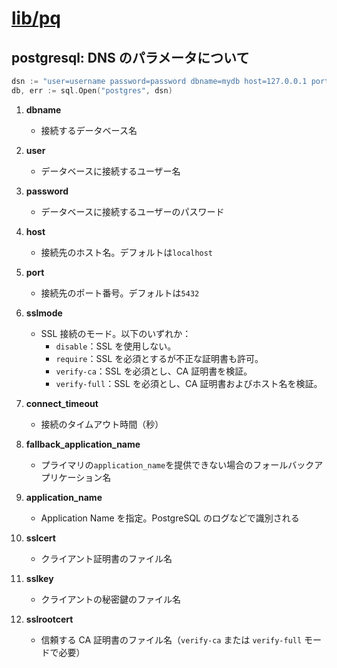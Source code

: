 # [lib/pq](https://github.com/lib/pq)

## postgresql: DNS のパラメータについて

```go
dsn := "user=username password=password dbname=mydb host=127.0.0.1 port=5432 sslmode=disable"
db, err := sql.Open("postgres", dsn)
```

1. **dbname**

   - 接続するデータベース名

2. **user**

   - データベースに接続するユーザー名

3. **password**

   - データベースに接続するユーザーのパスワード

4. **host**

   - 接続先のホスト名。デフォルトは`localhost`

5. **port**

   - 接続先のポート番号。デフォルトは`5432`

6. **sslmode**

   - SSL 接続のモード。以下のいずれか：
     - `disable`：SSL を使用しない。
     - `require`：SSL を必須とするが不正な証明書も許可。
     - `verify-ca`：SSL を必須とし、CA 証明書を検証。
     - `verify-full`：SSL を必須とし、CA 証明書およびホスト名を検証。

7. **connect_timeout**

   - 接続のタイムアウト時間（秒）

8. **fallback_application_name**

   - プライマリの`application_name`を提供できない場合のフォールバックアプリケーション名

9. **application_name**

   - Application Name を指定。PostgreSQL のログなどで識別される

10. **sslcert**

    - クライアント証明書のファイル名

11. **sslkey**

    - クライアントの秘密鍵のファイル名

12. **sslrootcert**
    - 信頼する CA 証明書のファイル名（`verify-ca` または `verify-full` モードで必要）
